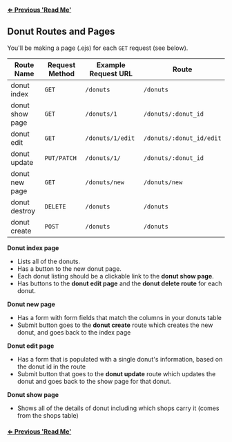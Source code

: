 #### [⇐ Previous 'Read Me'](shop_routes_pages.md)

## Donut Routes and Pages

You'll be making a page (.ejs) for each `GET` request (see below).

| Route Name     | Request Method | Example Request URL |  Route                   
|----------------|----------------|---------------------|----------------------
| donut index     | `GET`          | `/donuts`            |  `/donuts`
| donut show page | `GET`          | `/donuts/1`          |  `/donuts/:donut_id`
| donut edit      | `GET`          | `/donuts/1/edit`     |  `/donuts/:donut_id/edit`
| donut update    | `PUT/PATCH`    | `/donuts/1/`         |  `/donuts/:donut_id`
| donut new page  | `GET`          | `/donuts/new`        |  `/donuts/new`
| donut destroy   | `DELETE`       | `/donuts`            |  `/donuts`
| donut create    | `POST`         | `/donuts`            |  `/donuts`

**Donut index page**
 - Lists all of the donuts.
 - Has a button to the new donut page.
 - Each donut listing should be a clickable link to the **donut show page**.
 - Has buttons to the **donut edit page** and the **donut delete route** for each donut.

**Donut new page**
 - Has a form with form fields that match the columns in your donuts table
 - Submit button goes to the **donut create** route which creates the new donut, and goes back to the index page

**Donut edit page**
 - Has a form that is populated with a single donut's information, based on the donut id in the route
 - Submit button that goes to the **donut update** route which updates the donut and goes back to the show page for that donut.

**Donut show page**
 - Shows all of the details of donut including which shops carry it (comes from the shops table)

#### [⇐ Previous 'Read Me'](shop_routes_pages.md)
